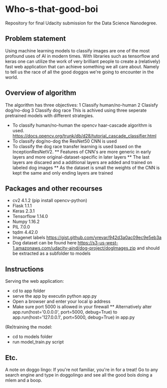 # Who-s-that-good-boi
Repository for final Udacity submission for the Data Science Nanodegree.


## Problem statement
Using machine learning models to classify images are one of the most profound uses of AI in modern times.
With libraries such as tensorflow and keras one can utilize the work of very brilliant people to create a (relatively) fast web application that can achieve something we all care about.
Namely to tell us the race of all the good doggos we're going to encounter in the world.

## Overview of algorithm
The algorithm has three objectives:
1 Classify human/no-human 
2 Clasisfy dog/no-dog
3 Classify dog race
This is achived using three seperate pretrained models with different strategies.
* To classify human/no-human the opencv haar-cascade algorithm is used. https://docs.opencv.org/trunk/db/d28/tutorial_cascade_classifier.html
* To classify dog/no-dog the ResNet50 CNN is used
* To classify the dog race transfer learning is used based on the InceptionResNetV2.
** Features of CNN's are more generic in early layers and more original-dataset-specific in later layers
** The last layers are discared and a additional layers are added and trained on labeled dog images
** As the dataset is small the weights of the CNN is kept the same and only ending layers are trained


## Packages and other recourses
* cv2 4.1.2 (pip install opencv-python)
* Flask 1.1.1
* Keras 2.3.1
* Tensorflow 1.14.0
* Numpy 1.16.2
* PIL 7.0.0
* tqdm 4.42.0
* Imagenet labels https://gist.github.com/yrevar/942d3a0ac09ec9e5eb3a
* Dog dataset can be found here https://s3-us-west-1.amazonaws.com/udacity-aind/dog-project/dogImages.zip and should be extracted as a subfolder to models


## Instructions
Serving the web application:
* cd to app folder
* serve the app by executin python app.py
* Open a browser and enter your local ip address
* Make sure port 5000 is allowed in your firewall
** Alternatively alter app.run(host='0.0.0.0', port=5000, debug=True) to app.run(host='127.0.0.1', port=5000, debug=True) in app.py

(Re)training the model:
* cd to models folder
* run model_train.py script

## Etc.
A note on doggo lingo: If you're not familiar, you're in for a treat!
Go to any search engine and type in doggolingo and see all the good bois doing a mlem and a boop.
